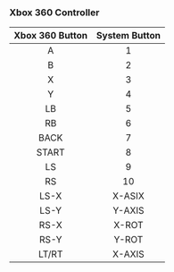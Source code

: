 ﻿### Xbox 360 Controller
|Xbox 360 Button|System Button|
|:-------------:|:-----------:|
|              A|            1|
|              B|            2|
|              X|            3|
|              Y|            4|
|             LB|            5|
|             RB|            6|
|           BACK|            7|
|          START|            8|
|             LS|            9|
|             RS|           10|
|           LS-X|       X-ASIX|
|           LS-Y|       Y-AXIS|
|           RS-X|        X-ROT|
|           RS-Y|        Y-ROT|
|          LT/RT|       X-AXIS|